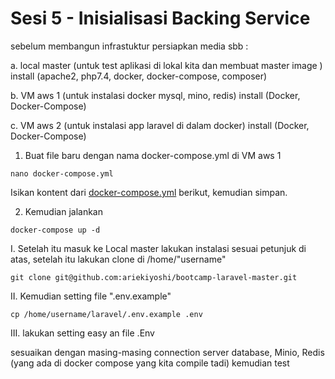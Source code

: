 # Sesi 5 - Inisialisasi Backing Service

sebelum membangun infrastuktur persiapkan media sbb :

a. local master (untuk test aplikasi di lokal kita dan membuat master image )
install (apache2, php7.4, docker, docker-compose, composer)
    
b. VM aws 1 (untuk instalasi docker mysql, mino, redis) install (Docker, Docker-Compose)
    
c. VM aws 2 (untuk instalasi app laravel di dalam docker) install (Docker, Docker-Compose)

1. Buat file baru dengan nama docker-compose.yml di VM aws 1
```
nano docker-compose.yml
```
Isikan kontent dari [docker-compose.yml](https://raw.githubusercontent.com/ariekiyoshi/devopsok/master/sesi%205/3.%20inisialisasi%20backing%20service/docker-compose.yml) berikut, kemudian simpan.

2. Kemudian jalankan
```
docker-compose up -d
```

I. Setelah itu masuk ke Local master 
lakukan instalasi sesuai petunjuk di atas, setelah itu lakukan clone di /home/"username"
```
git clone git@github.com:ariekiyoshi/bootcamp-laravel-master.git
```
II. Kemudian setting file ".env.example" 
```
cp /home/username/laravel/.env.example .env
```
III. lakukan setting easy an file .Env

sesuaikan dengan masing-masing connection server database, Minio, Redis (yang ada di docker compose yang kita compile tadi)
kemudian test
